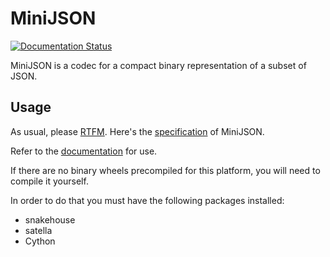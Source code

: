 MiniJSON
========
[![Documentation Status](https://readthedocs.org/projects/minijson/badge/?version=latest)](http://minijson.readthedocs.io/en/latest/?badge=latest)

MiniJSON is a codec for a compact binary representation of a subset of JSON.

Usage
-----

As usual, please [RTFM](minijson/routines.pxd).
Here's the [specification](specification.md) of MiniJSON.

Refer to the [documentation](http://minijson.readthedocs.io/en/latest/?badge=latest)
for use.

If there are no binary wheels precompiled for this platform, you will need to compile it yourself.

In order to do that you must have the following packages installed:

* snakehouse
* satella
* Cython
